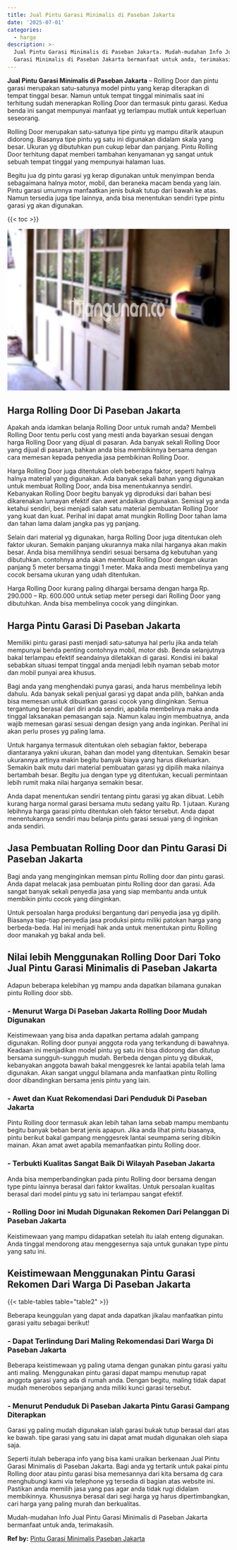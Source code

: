 ```yaml
---
title: Jual Pintu Garasi Minimalis di Paseban Jakarta
date: '2025-07-01'
categories:
  - harga
description: >-
  Jual Pintu Garasi Minimalis di Paseban Jakarta. Mudah-mudahan Info Jual Pintu
  Garasi Minimalis di Paseban Jakarta bermanfaat untuk anda, terimakasih....
---
```


**Jual Pintu Garasi Minimalis di Paseban Jakarta** – Rolling Door dan pintu garasi merupakan satu-satunya model pintu yang kerap diterapkan di tempat tinggal besar. Namun untuk tempat tinggal minimalis saat ini terhitung sudah menerapkan Rolling Door dan termasuk pintu garasi. Kedua benda ini sangat mempunyai manfaat yg terlampau mutlak untuk keperluan seseorang.

Rolling Door merupakan satu-satunya tipe pintu yg mampu ditarik ataupun didorong. Biasanya tipe pintu yg satu ini digunakan didalam skala yang besar. Ukuran yg dibutuhkan pun cukup lebar dan panjang. Pintu Rolling Door terhitung dapat memberi tambahan kenyamanan yg sangat untuk sebuah tempat tinggal yang mempunyai halaman luas.

Begitu jua dg pintu garasi yg kerap digunakan untuk menyimpan benda sebagaimana halnya motor, mobil, dan beraneka macam benda yang lain. Pintu garasi umumnya manfaatkan jenis bukak tutup dari bawah ke atas. Namun tersedia juga tipe lainnya, anda bisa menentukan sendiri type pintu garasi yg akan digunakan.

{{< toc >}}

![Jual Pintu Garasi Minimalis di Paseban Jakarta](/images/pintu-garasi-04.png)

## Harga Rolling Door Di Paseban Jakarta

Apakah anda idamkan belanja Rolling Door untuk rumah anda? Membeli Rolling Door tentu perlu cost yang mesti anda bayarkan sesuai dengan harga Rolling Door yang dijual di pasaran. Ada banyak sekali Rolling Door yang dijual di pasaran, bahkan anda bisa membikinnya bersama dengan cara memesan kepada penyedia jasa pembikinan Rolling Door.

Harga Rolling Door juga ditentukan oleh beberapa faktor, seperti halnya halnya material yang digunakan. Ada banyak sekali bahan yang digunakan untuk membuat Rolling Door, anda bisa menentukannya sendiri. Kebanyakan Rolling Door begitu banyak yg diproduksi dari bahan besi dikarenakan lumayan efektif dan awet andaikan digunakan. Semisal yg anda ketahui sendiri, besi menjadi salah satu material pembuatan Rolling Door yang kuat dan kuat. Perihal ini dapat amat mungkin Rolling Door tahan lama dan tahan lama dalam jangka pas yg panjang.

Selain dari material yg digunakan, harga Rolling Door juga ditentukan oleh faktor ukuran. Semakin panjang ukurannya maka nilai harganya akan makin besar. Anda bisa memilihnya sendiri sesuai bersama dg kebutuhan yang dibutuhkan. contohnya anda akan membuat Rolling Door dengan ukuran panjang 5 meter bersama tinggi 1 meter. Maka anda mesti membelinya yang cocok bersama ukuran yang udah ditentukan.

Harga Rolling Door kurang paling dihargai bersama dengan harga Rp. 290.000 – Rp. 600.000 untuk setiap meter persegi dari Rolling Door yang dibutuhkan. Anda bisa membelinya cocok yang diinginkan.

## Harga Pintu Garasi Di Paseban Jakarta

Memiliki pintu garasi pasti menjadi satu-satunya hal perlu jika anda telah mempunyai benda penting contohnya mobil, motor dsb. Benda selanjutnya bakal terlampau efektif seandainya diletakkan di garasi. Kondisi ini bakal sebabkan situasi tempat tinggal anda menjadi lebih nyaman sebab motor dan mobil punyai area khusus.

Bagi anda yang menghendaki punya garasi, anda harus membelinya lebih dahulu. Ada banyak sekali penjual garasi yg dapat anda pilih, bahkan anda bisa memesan untuk dibuatkan garasi cocok yang diinginkan. Semua tergantung berasal dari diri anda sendiri, apabila membelinya maka anda tinggal laksanakan pemasangan saja. Namun kalau ingin membuatnya, anda wajib memesan garasi sesuai dengan design yang anda inginkan. Perihal ini akan perlu proses yg paling lama.

Untuk harganya termasuk ditentukan oleh sebagian faktor, beberapa diantaranya yakni ukuran, bahan dan model yang ditentukan. Semakin besar ukurannya artinya makin begitu banyak biaya yang harus dikeluarkan. Semakin baik mutu dari material pembuatan garasi yg dipilih maka nilainya bertambah besar. Begitu jua dengan type yg ditentukan, kecuali permintaan lebih rumit maka nilai harganya semakin besar.

Anda dapat menentukan sendiri tentang pintu garasi yg akan dibuat. Lebih kurang harga normal garasi bersama mutu sedang yaitu Rp. 1 jutaan. Kurang lebihnya harga garasi pintu ditentukan oleh faktor tersebut. Anda dapat menentukannya sendiri mau belanja pintu garasi sesuai yang di inginkan anda sendiri.

## Jasa Pembuatan Rolling Door dan Pintu Garasi Di Paseban Jakarta

Bagi anda yang menginginkan memsan pintu Rolling door dan pintu garasi. Anda dapat melacak jasa pembuatan pintu Rolling door dan garasi. Ada sangat banyak sekali penyedia jasa yang siap membantu anda untuk membikin pintu cocok yang diinginkan.

Untuk persoalan harga produksi bergantung dari penyedia jasa yg dipilih. Biasanya tiap-tiap penyedia jasa produksi pintu miliki patokan harga yang berbeda-beda. Hal ini menjadi hak anda untuk menentukan pintu Rolling door manakah yg bakal anda beli.

## Nilai lebih Menggunakan Rolling Door Dari Toko Jual Pintu Garasi Minimalis di Paseban Jakarta

Adapun beberapa kelebihan yg mampu anda dapatkan bilamana gunakan pintu Rolling door sbb.

### \- Menurut Warga Di Paseban Jakarta Rolling Door Mudah Digunakan

Keistimewaan yang bisa anda dapatkan pertama adalah gampang digunakan. Rolling door punyai anggota roda yang terkandung di bawahnya. Keadaan ini menjadikan model pintu yg satu ini bisa didorong dan ditutup bersama sungguh-sungguh mudah. Berbeda dengan pintu yg dibukak, kebanyakan anggota bawah bakal menggesrek ke lantai apabila telah lama digunakan. Akan sangat unggul bilamana anda manfaatkan pintu Rolling door dibandingkan bersama jenis pintu yang lain.

### \- Awet dan Kuat Rekomendasi Dari Penduduk Di Paseban Jakarta

Pintu Rolling door termasuk akan lebih tahan lama sebab mampu membantu begitu banyak beban berat jenis apapun. Jika anda lihat pintu biasanya, pintu berikut bakal gampang menggesrek lantai seumpama sering dibikin mainan. Akan amat awet apabila memanfaatkan pintu Rolling door.

### \- Terbukti Kualitas Sangat Baik Di Wilayah Paseban Jakarta

Anda bisa memperbandingkan pada pintu Rolling door bersama dengan type pintu lainnya berasal dari faktor kwalitas. Untuk persoalan kualitas berasal dari model pintu yg satu ini terlampau sangat efektif.

### \- Rolling Door ini Mudah Digunakan Rekomen Dari Pelanggan Di Paseban Jakarta

Keistimewaan yang mampu didapatkan setelah itu ialah enteng digunakan. Anda tinggal mendorong atau menggesernya saja untuk gunakan type pintu yang satu ini.

## Keistimewaan Menggunakan Pintu Garasi Rekomen Dari Warga Di Paseban Jakarta

{{< table-tables table="table2" >}}

Beberapa keunggulan yang dapat anda dapatkan jikalau manfaatkan pintu garasi yaitu sebagai berikut!

### \- Dapat Terlindung Dari Maling Rekomendasi Dari Warga Di Paseban Jakarta

Beberapa keistimewaan yg paling utama dengan gunakan pintu garasi yaitu anti maling. Menggunakan pintu garasi dapat mampu menutup rapat anggota garasi yang ada di rumah anda. Dengan begitu, maling tidak dapat mudah menerobos sepanjang anda miliki kunci garasi tersebut.

### \- Menurut Penduduk Di Paseban Jakarta Pintu Garasi Gampang Diterapkan

Garasi yg paling mudah digunakan ialah garasi bukak tutup berasal dari atas ke bawah. tipe garasi yang satu ini dapat amat mudah digunakan oleh siapa saja.

Seperti itulah beberapa info yang bisa kami uraikan berkenaan Jual Pintu Garasi Minimalis di Paseban Jakarta. Bagi anda yg tertarik untuk pakai pintu Rolling door atau pintu garasi bisa memesannya dari kita bersama dg cara menghubungi kami via telephone yg tersedia di bagian atas website ini. Pastikan anda memilih jasa yang pas agar anda tidak rugi didalam membikinnya. Khususnya berasal dari segi harga yg harus dipertimbangkan, cari harga yang paling murah dan berkualitas.

Mudah-mudahan Info Jual Pintu Garasi Minimalis di Paseban Jakarta bermanfaat untuk anda, terimakasih.

**Ref by:** [Pintu Garasi Minimalis Paseban Jakarta](https://id.wikipedia.org/wiki/Pintu)
